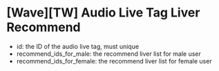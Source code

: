 # [Wave][TW] Audio Live Tag Liver Recommend
- id: the ID of the audio live tag, must unique
- recommend_ids_for_male: the recommend liver list for male user
- recommend_ids_for_female: the recommend liver list for female user